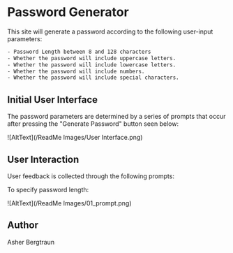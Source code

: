 # Password Generator

This site will generate a password according to the following user-input parameters:
```bash
- Password Length between 8 and 128 characters
- Whether the password will include uppercase letters.
- Whether the password will include lowercase letters.
- Whether the password will include numbers.
- Whether the password will include special characters.
```

## Initial User Interface

The password parameters are determined by a series of prompts that occur after pressing the "Generate Password" button seen below:

![AltText](/ReadMe Images/User Interface.png)

## User Interaction

User feedback is collected through the following prompts:

To specify password length:

![AltText](/ReadMe Images/01_prompt.png)


## Author

Asher Bergtraun